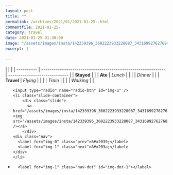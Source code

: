 ```yaml
---
layout: post
title: ""
permalink: /archives/2021/01/2021-01-25-.html
commentfile: 2021-01-25-
category: travel
date: 2021-01-25 01:30:00
image: "/assets/images/insta/142339396_3602223933228087_3431699276276842377_n_17869583990213554.jpg"
excerpt: |
  
---
```


|            |                                                              |
| ---------- | ------------------------------------------------------------ | ----------------------------- |
| **Stayed** |  |
| **Ate**    | _Lunch_                                                      |          |
|            | _Dinner_                                                     |          |
| **Travel** | _Flying_                                                     |          |
|            | _Train_                                                      |          |
|            | _Walking_                                                    |          |





<ul class="slides">

    <input type="radio" name="radio-btn" id="img-1" />
    <li class="slide-container">
        <div class="slide">
          <a href="/assets/images/insta/142339396_3602223933228087_3431699276276842377_n_17869583990213554.jpg"><img src="/assets/images/insta/142339396_3602223933228087_3431699276276842377_n_17869583990213554.jpg" /></a>
        </div>
    <div class="nav">
      <label for="img-0" class="prev">&#x2039;</label>
      <label for="img-1" class="next">&#x203a;</label>
    </div>
    </li>
			
<li class="nav-dots">

      <label for="img-1" class="nav-dot" id="img-dot-1"></label>

</li>
</ul>        
             

		